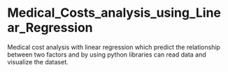 # Medical_Costs_analysis_using_Linear_Regression
Medical cost analysis with linear regression which predict the relationship between two factors and by using python libraries can read data and visualize the dataset.
